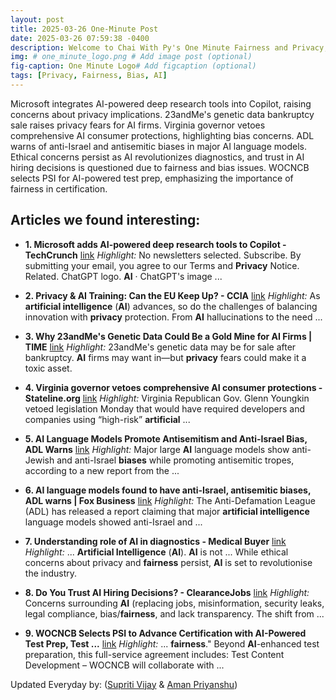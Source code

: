 ```yaml
---
layout: post
title: 2025-03-26 One-Minute Post
date: 2025-03-26 07:59:38 -0400
description: Welcome to Chai With Py's One Minute Fairness and Privacy, which aims to provide you the current happenings in the world of Fairness, Privacy, and AI.
img: # one_minute_logo.png # Add image post (optional)
fig-caption: One Minute Logo# Add figcaption (optional)
tags: [Privacy, Fairness, Bias, AI]
---
```


Microsoft integrates AI-powered deep research tools into Copilot, raising concerns about privacy implications. 23andMe's genetic data bankruptcy sale raises privacy fears for AI firms. Virginia governor vetoes comprehensive AI consumer protections, highlighting bias concerns. ADL warns of anti-Israel and antisemitic biases in major AI language models. Ethical concerns persist as AI revolutionizes diagnostics, and trust in AI hiring decisions is questioned due to fairness and bias issues. WOCNCB selects PSI for AI-powered test prep, emphasizing the importance of fairness in certification.

## Articles we found interesting:

- **1. Microsoft adds <b>AI</b>-powered deep research tools to Copilot - TechCrunch** [link](https://techcrunch.com/2025/03/25/microsoft-adds-ai-powered-deep-research-tools-to-copilot/)
_Highlight:_ No newsletters selected. Subscribe. By submitting your email, you agree to our Terms and <b>Privacy</b> Notice. Related. ChatGPT logo. <b>AI</b> &middot; ChatGPT&#39;s image&nbsp;...

- **2. <b>Privacy</b> &amp; <b>AI</b> Training: Can the EU Keep Up? - CCIA** [link](https://ccianet.org/articles/privacy-and-ai-training-can-the-eu-keep-up/)
_Highlight:_ As <b>artificial intelligence</b> (<b>AI</b>) advances, so do the challenges of balancing innovation with <b>privacy</b> protection. From <b>AI</b> hallucinations to the need&nbsp;...

- **3. Why 23andMe&#39;s Genetic Data Could Be a Gold Mine for <b>AI</b> Firms | TIME** [link](https://time.com/7271463/23andme-data-ai-bankruptcy/)
_Highlight:_ 23andMe&#39;s genetic data may be for sale after bankruptcy. <b>AI</b> firms may want in—but <b>privacy</b> fears could make it a toxic asset.

- **4. Virginia governor vetoes comprehensive <b>AI</b> consumer protections - Stateline.org** [link](https://stateline.org/2025/03/25/virginia-governor-vetoes-comprehensive-ai-consumer-protections/)
_Highlight:_ Virginia Republican Gov. Glenn Youngkin vetoed legislation Monday that would have required developers and companies using “high-risk” <b>artificial</b>&nbsp;...

- **5. <b>AI</b> Language Models Promote Antisemitism and Anti-Israel <b>Bias</b>, ADL Warns** [link](https://www.algemeiner.com/2025/03/25/ai-language-models-promote-antisemitism-anti-israel-bias-adl-warns/)
_Highlight:_ Major large <b>AI</b> language models show anti-Jewish and anti-Israel <b>biases</b> while promoting antisemitic tropes, according to a new report from the&nbsp;...

- **6. <b>AI</b> language models found to have anti-Israel, antisemitic <b>biases</b>, ADL warns | Fox Business** [link](https://www.foxbusiness.com/technology/adl-issues-urgent-call-alleging-anti-israel-bias-4-ai-large-language-models)
_Highlight:_ The Anti-Defamation League (ADL) has released a report claiming that major <b>artificial intelligence</b> language models showed anti-Israel and&nbsp;...

- **7. Understanding role of <b>AI</b> in diagnostics - Medical Buyer** [link](https://medicalbuyer.co.in/understanding-role-of-ai-in-diagnostics/)
_Highlight:_ ... <b>Artificial Intelligence</b> (<b>AI</b>). <b>AI</b> is not ... While ethical concerns about privacy and <b>fairness</b> persist, <b>AI</b> is set to revolutionise the industry.

- **8. Do You Trust <b>AI</b> Hiring Decisions? - ClearanceJobs** [link](https://news.clearancejobs.com/2025/03/24/do-you-trust-ai-hiring-decisions/)
_Highlight:_ Concerns surrounding <b>AI</b> (replacing jobs, misinformation, security leaks, legal compliance, bias/<b>fairness</b>, and lack transparency. The shift from&nbsp;...

- **9. WOCNCB Selects PSI to Advance Certification with <b>AI</b>-Powered Test Prep, Test ...** [link](https://www.wdhn.com/business/press-releases/cision/20250324CG48086/wocncb-selects-psi-to-advance-certification-with-ai-powered-test-prep-test-development-and-multimodal-exam-delivery)
_Highlight:_ ... <b>fairness</b>.&quot; Beyond <b>AI</b>-enhanced test preparation, this full-service agreement includes: Test Content Development – WOCNCB will collaborate with&nbsp;...


Updated Everyday by: (<a href="https://supritivijay.github.io/">Supriti Vijay</a> & <a href="https://amanpriyanshu.github.io/">Aman Priyanshu</a>)
